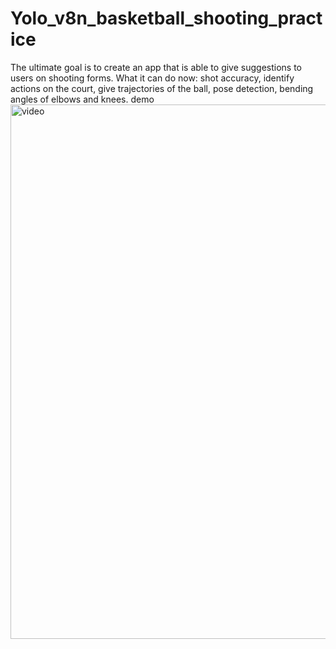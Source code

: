 # Yolo_v8n_basketball_shooting_practice
The  ultimate goal is to create an app that is able to give suggestions to users on shooting forms. What it can do now: shot accuracy, identify actions on the court, give trajectories of the ball, pose detection, bending angles of elbows and knees.
demo
<img width="855" alt="video" src="https://github.com/user-attachments/assets/40bbde00-fd63-47f5-b537-73c2552c4bca" />
